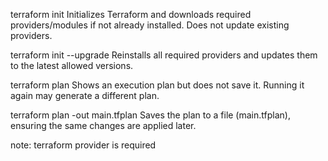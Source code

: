terraform init
Initializes Terraform and downloads required providers/modules if not already installed. Does not update existing providers.


terraform init --upgrade
Reinstalls all required providers and updates them to the latest allowed versions.

terraform plan
Shows an execution plan but does not save it. Running it again may generate a different plan.


terraform plan -out main.tfplan
Saves the plan to a file (main.tfplan), ensuring the same changes are applied later.


note: terraform provider is required
